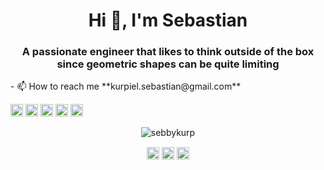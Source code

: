 <h1 align="center">Hi 👋, I'm Sebastian</h1>
<h3 align="center">A passionate engineer that likes to think outside of the box since geometric shapes can be quite limiting</h3>
- 📫 How to reach me **kurpiel.sebastian@gmail.com**

<p align="left"><img src="https://konpa.github.io/devicon/devicon.git/icons/react/react-original-wordmark.svg" alt="react" width="20" height="20"/> <img src="https://konpa.github.io/devicon/devicon.git/icons/android/android-original-wordmark.svg" alt="android" width="20" height="20"/> <img src="https://konpa.github.io/devicon/devicon.git/icons/javascript/javascript-original.svg" alt="javascript" width="20" height="20"/> <img src="https://konpa.github.io/devicon/devicon.git/icons/typescript/typescript-original.svg" alt="typescript" width="20" height="20"/> <img src="https://konpa.github.io/devicon/devicon.git/icons/python/python-original-wordmark.svg" alt="python" width="20" height="20"/></p><p align="center"> <img src="https://github-readme-stats.vercel.app/api?username=sebastiankurp&show_icons=true" alt="sebbykurp" /> </p>

<p align="center">
<a href="https://dev.to/sebastiankurp" target="blank"><img align="center" src="https://cdn.jsdelivr.net/npm/simple-icons@3.0.1/icons/dev-dot-to.svg" alt="sebastiankurp" height="20" width="20" /></a>
<a href="https://twitter.com/sebbykurp" target="blank"><img align="center" src="https://cdn.jsdelivr.net/npm/simple-icons@3.0.1/icons/twitter.svg" alt="sebbykurp" height="20" width="20" /></a>
<a href="https://linkedin.com/in/sebastiankurpiel" target="blank"><img align="center" src="https://cdn.jsdelivr.net/npm/simple-icons@3.0.1/icons/linkedin.svg" alt="sebastiankurpiel" height="20" width="20" /></a>
</p>
